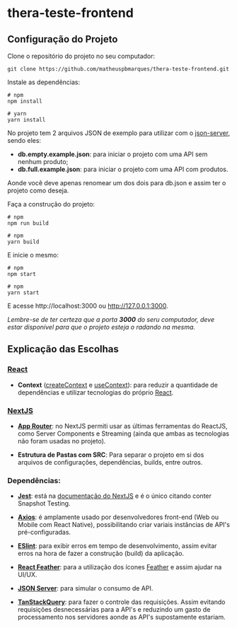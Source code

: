 # thera-teste-frontend

## Configuração do Projeto

Clone o repositório do projeto no seu computador:

```
git clone https://github.com/matheuspbmarques/thera-teste-frontend.git
```

Instale as dependências:

```
# npm
npm install

# yarn
yarn install
```

No projeto tem 2 arquivos JSON de exemplo para utilizar com o [json-server](#dependências), sendo eles:
- **db.empty.example.json**: para iniciar o projeto com uma API sem nenhum produto;
- **db.full.example.json**: para iniciar o projeto com uma API com produtos.

Aonde você deve apenas renomear um dos dois para db.json e assim ter o projeto como deseja.

Faça a construção do projeto:

```
# npm
npm run build

# npm
yarn build
```

E inicie o mesmo:

```
# npm
npm start

# npm
yarn start
```

E acesse http://localhost:3000 ou http://127.0.0.1:3000.

_Lembre-se de ter certeza que a porta **3000** do seru computador, deve estar disponível para que o projeto esteja o radando na mesma._

## Explicação das Escolhas

### [React](https://react.dev/)

 - **Context** ([createContext](https://react.dev/reference/react/createContext) e [useContext](https://react.dev/reference/react/useContext)): para reduzir a quantidade de dependências e utilizar tecnologias do próprio [React](https://react.dev/).

### [NextJS](https://nextjs.org/)

- [**App Router**](https://nextjs.org/docs#app-router-vs-pages-router): no NextJS permiti usar as últimas ferramentas do ReactJS, como Server Components e Streaming (ainda que ambas as tecnologias não foram usadas no projeto).

- **Estrutura de Pastas com SRC**: Para separar o projeto em si dos arquivos de configurações, dependências, builds, entre outros.

### Dependências:

- [**Jest**](https://jestjs.io/pt-BR/): está na [documentação do NextJS](https://nextjs.org/docs/app/building-your-application/testing/jest)  e é o único citando conter Snapshot Testing.

 - [**Axios**](https://axios-http.com/ptbr/docs/intro): é amplamente usado por desenvolvedores front-end (Web ou Mobile com React Native), possibilitando criar variais instâncias de API's pré-configuradas.

 - [**ESlint**](https://eslint.org/): para exibir erros em tempo de desenvolvimento, assim evitar erros na hora de fazer a construção (build) da aplicação.

 - [**React Feather**](https://github.com/feathericons/react-feather): para a utilização dos ícones [Feather](https://feathericons.com/) e assim ajudar na UI/UX.

 - [**JSON Server**](https://github.com/typicode/json-server): para simular o consumo de API.

 - [**TanStackQuery**](https://tanstack.com/query/latest): para fazer o controle das requisições. Assim evitando requisições desnecessárias para a API's e reduzindo um gasto de processamento nos servidores aonde as API's supostamente estariam.